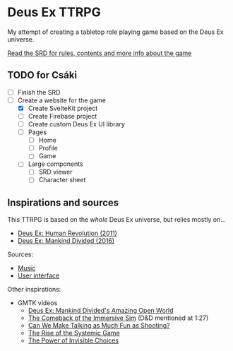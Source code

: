 # Deus Ex TTRPG

My attempt of creating a tabletop role playing game based on the Deus Ex universe.

[Read the SRD for rules, contents and more info about the game](./docs/SRD.md)

## TODO for Csáki

- [ ] Finish the SRD
- [ ] Create a website for the game
  - [x] Create SvelteKit project
  - [ ] Create Firebase project
  - [ ] Create custom Deus Ex UI library
  - [ ] Pages
    - [ ] Home
    - [ ] Profile
    - [ ] Game
  - [ ] Large components
    - [ ] SRD viewer
    - [ ] Character sheet

## Inspirations and sources

This TTRPG is based on the *whole* Deus Ex universe, but relies mostly on...

- [Deus Ex: Human Revolution (2011)](https://youtu.be/Kq5KWLqUewc?si=Gmi-jZdtWIQv7RGN)
- [Deus Ex: Mankind Divided (2016)](https://youtu.be/uvSs5b6y-YM?si=91DU6FnGlyj43Knt)

Sources:

- [Music](https://downloads.khinsider.com/game-soundtracks/album/deus-ex-mankind-divided-extended-edition)
- [User interface](https://interfaceingame.com/games/deus-ex-mankind-divided/)

Other inspirations:

- GMTK videos
  - [Deus Ex: Mankind Divided's Amazing Open World](https://youtu.be/USVr936aKzs?si=K-GPAZ3l0uyppGl0)
  - [The Comeback of the Immersive Sim](https://youtu.be/kbyTOAlhRHk?si=srdfrGmR8jDMHb62) (D&D mentioned at 1:27)
  - [Can We Make Talking as Much Fun as Shooting?](https://youtu.be/l9TzqNQBmr0?si=D2wOjDx2FNY9W8zO)
  - [The Rise of the Systemic Game](https://youtu.be/SnpAAX9CkIc?si=-57B8E3DWWQiHAo0)
  - [The Power of Invisible Choices](https://youtu.be/6HZuSzlN2eI?si=F7iOPh0Je0d3zZGB)
